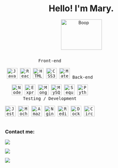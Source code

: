 <!-- ### Hi there 👋 -->

<!--
**marymiyamoto/marymiyamoto** is a ✨ _special_ ✨ repository because its `README.md` (this file) appears on your GitHub profile.

Here are some ideas to get you started:

- 🔭 I’m currently working on ...
- 🌱 I’m currently learning ...
- 👯 I’m looking to collaborate on ...
- 🤔 I’m looking for help with ...
- 💬 Ask me about ...
- 📫 How to reach me: ...
- 😄 Pronouns: ...
- ⚡ Fun fact: ...
-->


<h1 align="center">Hello! I'm Mary.</h1>
<p align="center">
<a href="http://31.media.tumblr.com/152f3bdb99896a6eb3fa64a4da3cfc97/tumblr_mrofkouqCu1sfk0ybo1_500.gif" target="_blank"><img align="center" src="http://31.media.tumblr.com/152f3bdb99896a6eb3fa64a4da3cfc97/tumblr_mrofkouqCu1sfk0ybo1_500.gif" alt="Boop" height="100" width="135"></a>
</p>

<p style="display: inline-block;" align="center">
  <kbd>
    <kbd>Front-end</kbd>
    <br>
    <br>
    <img width="35px" height="35px" title="JavaScript" src="https://cdn.jsdelivr.net/gh/devicons/devicon/icons/javascript/javascript-plain.svg" />
    <img width="35px" height="35px" title="React" src="https://cdn.jsdelivr.net/gh/devicons/devicon/icons/react/react-original-wordmark.svg" />
    <img width="35px" height="35px" title="HTML5" src="https://cdn.jsdelivr.net/gh/devicons/devicon/icons/html5/html5-original.svg" /> 
    <img width="35px" height="35px" title="CSS3" src="https://cdn.jsdelivr.net/gh/devicons/devicon/icons/css3/css3-plain.svg" /> 
    <img width="35px" height="35px" title="Material UI" src="https://cdn.jsdelivr.net/gh/devicons/devicon/icons/materialui/materialui-original.svg" /> 
  </kbd>
  <kbd>
    <kbd>Back-end</kbd>
    <br>
    <br>
    <img width="35px" height="35px" title="NodeJS" src="https://cdn.jsdelivr.net/gh/devicons/devicon/icons/nodejs/nodejs-original-wordmark.svg" />
    <img width="35px" height="35px" title="Express" src="https://assets.website-files.com/61ca3f775a79ec5f87fcf937/6202fcdee5ee8636a145a41b_1234.png" />
    <img width="35px" height="35px" title="MongoDB" src="https://cdn.jsdelivr.net/gh/devicons/devicon/icons/mongodb/mongodb-plain-wordmark.svg" />
    <img width="35px" height="35px" title="MySQL" src="https://cdn.jsdelivr.net/gh/devicons/devicon/icons/mysql/mysql-plain-wordmark.svg" />
    <img width="35px" height="35px" title="Sequelize" src="https://google.github.io/sqlcommenter/images/sequelize-logo.png" />
    <img width="35px" height="35px" title="Python" src="https://cdn.jsdelivr.net/gh/devicons/devicon/icons/python/python-original.svg" />
  </kbd>
  <br>
  <kbd>
    <kbd>Testing / Development</kbd>
    <br>
    <br>
    <img width="35px" height="35px" title="Jest" src="https://cdn.jsdelivr.net/gh/devicons/devicon/icons/jest/jest-plain.svg" />
    <img width="35px" height="35px" title="Mocha" src="https://cdn.jsdelivr.net/gh/devicons/devicon/icons/mocha/mocha-plain.svg" /> 
    <img width="35px" height="35px" title="Amazon Web Services" src="https://cdn.jsdelivr.net/gh/devicons/devicon/icons/amazonwebservices/amazonwebservices-plain-wordmark.svg" /> 
    <img width="35px" height="35px" title="Nginx" src="https://cdn.jsdelivr.net/gh/devicons/devicon/icons/nginx/nginx-original.svg" /> 
    <img width="35px" height="35px" title="Redis" src="https://cdn.jsdelivr.net/gh/devicons/devicon/icons/redis/redis-original-wordmark.svg" /> 
    <img width="35px" height="35px" title="Docker" src="https://cdn.jsdelivr.net/gh/devicons/devicon/icons/docker/docker-original.svg" /> 
    <img width="35px" height="35px" title="CircleCI" src="https://encrypted-tbn0.gstatic.com/images?q=tbn:ANd9GcRdJyh-_dWHG-dR6PDlmL8P_BglO_XvqUQgpDZZhHP2xWuqpu10IClesJdE62A2Smas3jM&usqp=CAU" /> 
  </kbd>
</p>

<!-- ### Upcoming Projects:

<p align="center">

</p> -->

### Contact me:

<a href="https://github.com/marymiyamoto" target="_blank"><img src="https://img.shields.io/badge/Github-marymiyamoto-green?style=for-the-badge&logo=github"></a>

<a href="https://www.linkedin.com/in/mary-miyamoto/" target="_blank"><img src="https://img.shields.io/badge/LinkedIn-marymiyamoto-red?style=for-the-badge&logo=messenger"></a>

<a href="mailto:mary.miyamoto11@gmail.com" target="_blank"><img src="https://img.shields.io/badge/Email-mary.miyamoto11@gmail.com-teal?style=for-the-badge&logo=gmail"></a>
